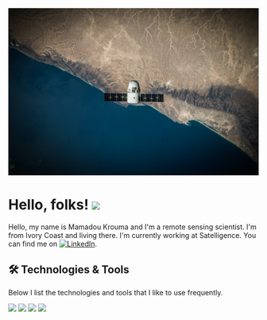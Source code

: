 <!-- ### Hi there 👋 -->
<img src="https://raw.githubusercontent.com/MKrouma/MKrouma/master/spacex.jpeg" width="1000px">

# Hello, folks! <img src="https://raw.githubusercontent.com/MartinHeinz/MartinHeinz/master/wave.gif" width="30px">
Hello, my name is Mamadou Krouma and I'm a remote sensing scientist. I'm from Ivory Coast and living there. I'm currently working at Satelligence. You can find me on [![LinkedIn][2.2]][2].

<!-- Icons -->
[2.2]: https://raw.githubusercontent.com/MartinHeinz/MartinHeinz/master/linkedin-3-16.png (LinkedIn icon without padding)
<!-- Links to your social media accounts -->
[2]: https://www.linkedin.com/in/mamadoukrouma


## 🛠 Technologies & Tools
Below I list the technologies and tools that I like to use frequently.

<!-- OS -->
![](https://img.shields.io/badge/OS-Mac,Linux,Windows-informational?style=flat&logo=OS&logoColor=white&color=2bbc8a)
![](https://img.shields.io/badge/Geospatial-GDAL,geopandas,rasterio,xarray-informational?style=flat&logo=OS&logoColor=white&color=2bbc8a)
![](https://img.shields.io/badge/ML-Sklearn,MLFlow,Flask,Heroku-informational?style=flat&logo=OS&logoColor=white&color=2bbc8a)
![](https://img.shields.io/badge/BestPratices-VersionControl,DataVC,CI,UnitTest,VirtualEnv-informational?style=flat&logo=OS&logoColor=white&color=2bbc8a)


<!--
**MKrouma/MKrouma** is a ✨ _special_ ✨ repository because its `README.md` (this file) appears on your GitHub profile.

Here are some ideas to get you started:

- 🔭 I’m currently working on ...
- 🌱 I’m currently learning ...
- 👯 I’m looking to collaborate on ...
- 🤔 I’m looking for help with ...
- 💬 Ask me about ...
- 📫 How to reach me: ...
- 😄 Pronouns: ...
- ⚡ Fun fact: ...
-->
